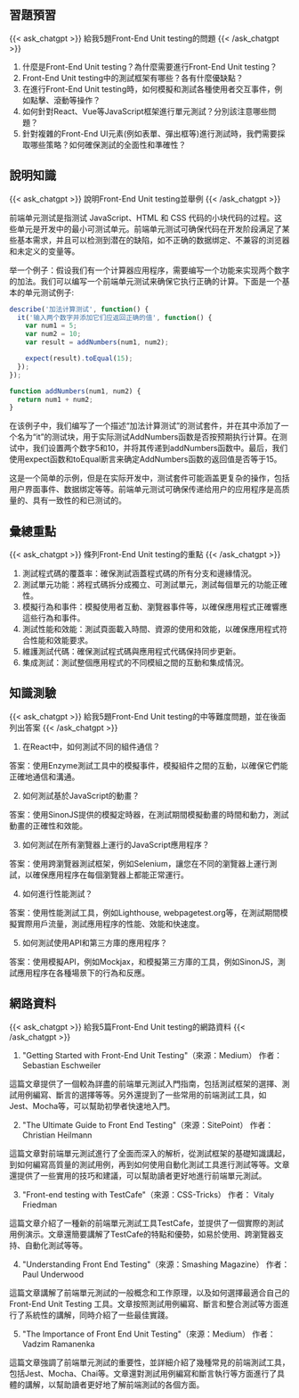 ## 習題預習
{{< ask_chatgpt >}}
給我5題Front-End Unit testing的問題
{{< /ask_chatgpt >}}



1. 什麼是Front-End Unit testing？為什麼需要進行Front-End Unit testing？
2. Front-End Unit testing中的測試框架有哪些？各有什麼優缺點？
3. 在進行Front-End Unit testing時，如何模擬和測試各種使用者交互事件，例如點擊、滾動等操作？
4. 如何針對React、Vue等JavaScript框架進行單元測試？分別該注意哪些問題？
5. 針對複雜的Front-End UI元素(例如表單、彈出框等)進行測試時，我們需要採取哪些策略？如何確保測試的全面性和準確性？   

## 說明知識
{{< ask_chatgpt >}}
說明Front-End Unit testing並舉例
{{< /ask_chatgpt >}}



前端单元测试是指测试 JavaScript、HTML 和 CSS 代码的小块代码的过程。这些单元是开发中的最小可测试单元。前端单元测试可确保代码在开发阶段满足了某些基本需求，并且可以检测到潜在的缺陷，如不正确的数据绑定、不兼容的浏览器和未定义的变量等。

举一个例子：假设我们有一个计算器应用程序，需要编写一个功能来实现两个数字的加法。我们可以编写一个前端单元测试来确保它执行正确的计算。下面是一个基本的单元测试例子:

```JavaScript
describe('加法计算测试', function() {
  it('输入两个数字并添加它们应返回正确的值', function() {
    var num1 = 5;
    var num2 = 10;
    var result = addNumbers(num1, num2);

    expect(result).toEqual(15);
  });
});

function addNumbers(num1, num2) {
  return num1 + num2;
}
```

在该例子中，我们编写了一个描述“加法计算测试”的测试套件，并在其中添加了一个名为“it”的测试块，用于实际测试AddNumbers函数是否按预期执行计算。在测试中，我们设置两个数字5和10，并将其传递到addNumbers函数中。最后，我们使用expect函数和toEqual断言来确定AddNumbers函数的返回值是否等于15。

这是一个简单的示例，但是在实际开发中，测试套件可能涵盖更复杂的操作，包括用户界面事件、数据绑定等等。前端单元测试可确保传递给用户的应用程序是高质量的、具有一致性的和已测试的。   

## 彙總重點
{{< ask_chatgpt >}}
條列Front-End Unit testing的重點
{{< /ask_chatgpt >}}



1. 測試程式碼的覆蓋率：確保測試涵蓋程式碼的所有分支和邊緣情況。
2. 測試單元功能：將程式碼拆分成獨立、可測試單元，測試每個單元的功能正確性。
3. 模擬行為和事件：模擬使用者互動、瀏覽器事件等，以確保應用程式正確響應這些行為和事件。
4. 測試性能和效能：測試頁面載入時間、資源的使用和效能，以確保應用程式符合性能和效能要求。
5. 維護測試代碼：確保測試程式碼與應用程式代碼保持同步更新。
6. 集成測試：測試整個應用程式的不同模組之間的互動和集成情況。   

## 知識測驗
{{< ask_chatgpt >}}
給我5題Front-End Unit testing的中等難度問題，並在後面列出答案
{{< /ask_chatgpt >}}



1. 在React中，如何測試不同的組件通信？

答案：使用Enzyme測試工具中的模擬事件，模擬組件之間的互動，以確保它們能正確地通信和溝通。

2. 如何測試基於JavaScript的動畫？

答案：使用SinonJS提供的模擬定時器，在測試期間模擬動畫的時間和動力，測試動畫的正確性和效能。

3. 如何測試在所有瀏覽器上運行的JavaScript應用程序？

答案：使用跨瀏覽器測試框架，例如Selenium，讓您在不同的瀏覽器上運行測試，以確保應用程序在每個瀏覽器上都能正常運行。

4. 如何進行性能測試？

答案：使用性能測試工具，例如Lighthouse, webpagetest.org等，在測試期間模擬實際用戶流量，測試應用程序的性能、效能和快速度。

5. 如何測試使用API和第三方庫的應用程序？

答案：使用模擬API，例如Mockjax，和模擬第三方庫的工具，例如SinonJS，測試應用程序在各種場景下的行為和反應。   

## 網路資料
{{< ask_chatgpt >}}
給我5篇Front-End Unit testing的網路資料
{{< /ask_chatgpt >}}



1. "Getting Started with Front-End Unit Testing"（來源：Medium）
作者：Sebastian Eschweiler

這篇文章提供了一個較為詳盡的前端單元測試入門指南，包括測試框架的選擇、測試用例編寫、斷言的選擇等等。另外還提到了一些常用的前端測試工具，如Jest、Mocha等，可以幫助初學者快速地入門。

2. "The Ultimate Guide to Front End Testing"（來源：SitePoint）
作者： Christian Heilmann

這篇文章對前端單元測試進行了全面而深入的解析，從測試框架的基礎知識講起，到如何編寫高質量的測試用例，再到如何使用自動化測試工具進行測試等等。文章還提供了一些實用的技巧和建議，可以幫助讀者更好地進行前端單元測試。

3. "Front-end testing with TestCafe"（來源：CSS-Tricks）
作者： Vitaly Friedman

這篇文章介紹了一種新的前端單元測試工具TestCafe，並提供了一個實際的測試用例演示。文章還簡要講解了TestCafe的特點和優勢，如易於使用、跨瀏覽器支持、自動化測試等等。

4. "Understanding Front End Testing"（來源：Smashing Magazine）
作者： Paul Underwood

這篇文章講解了前端單元測試的一般概念和工作原理，以及如何選擇最適合自己的Front-End Unit Testing 工具。文章按照測試用例編寫、斷言和整合測試等方面進行了系統性的講解，同時介紹了一些最佳實踐。

5. "The Importance of Front End Unit Testing"（來源：Medium）
作者： Vadzim Ramanenka

這篇文章強調了前端單元測試的重要性，並詳細介紹了幾種常見的前端測試工具，包括Jest、Mocha、Chai等。文章還對測試用例編寫和斷言執行等方面進行了具體的講解，以幫助讀者更好地了解前端測試的各個方面。   

